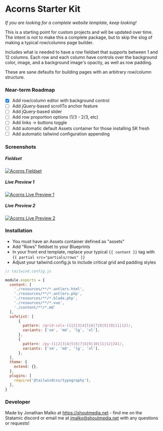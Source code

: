 # Acorns Starter Kit

*If you are looking for a complete website template, keep looking!*

This is a starting point for custom projects and will be updated over time.  The intent is not to make this a complete package, but to skip the slog of making a typical row/columns page builder.  

Includes what is needed to have a row fieldset that supports between 1 and 12 columns.  Each row and each column have controls over the background color, image, and a background image's opacity, as well as row padding.

These are sane defaults for building pages with an arbitrary row/column structure.

### Near-term Roadmap
- [x] Add row/column editor with background control
- [ ] Add jQuery-based scrollTo anchor feature
- [ ] Add jQuery-based slider
- [ ] Add row proportion options (1/3 - 2/3, etc)
- [ ] Add links -> buttons toggle
- [ ] Add automatic default Assets container for those installing SK fresh
- [ ] Add automatic tailwind configuration appending

### Screenshots
##### Fieldset
[![Acorns Fieldset](https://shoutmedia.net/assets/external/acorns-fieldset-1.jpg)](https://shoutmedia.net/assets/external/acorns-fieldset-1.jpg)
##### Live Preview 1
[![Acorns Live Preview 1](https://shoutmedia.net/assets/external/acorns-lp-1.jpg)](https://shoutmedia.net/assets/external/acorns-lp-1.jpg)
##### Live Preview 2
[![Acorns Live Preview 2](https://shoutmedia.net/assets/external/acorns-lp-2.jpg)](https://shoutmedia.net/assets/external/acorns-lp-2.jpg)

### Installation

- You must have an Assets container defined as "assets"
- Add "Rows" fieldset to your Blueprints
- In your front end template, replace your typical `{{ content }}` tag with `{{ partial src="partials/rows" }}`
- Adjust your tailwind.config.js to include critical grid and padding styles

```js
// tailwind.config.js

module.exports = {
  content: [
    './resources/**/*.antlers.html',
    './resources/**/*.antlers.php',
    './resources/**/*.blade.php',
    './resources/**/*.vue',
    './content/**/*.md'
  ],
  safelist: [
      {
        pattern: /grid-cols-(1|2|3|4|5|6|7|8|9|10|11|12)/,
        variants: ['sm', 'md', 'lg', 'xl'],
      },
      {
        pattern: /py-(1|2|3|4|5|6|7|8|9|10|11|12|24)/,
        variants: ['sm', 'md', 'lg', 'xl'],
      },
  ],
  theme: {
    extend: {},
  },
  plugins: [
    require('@tailwindcss/typography'),
  ],
}
```

### Developer

Made by Jonathan Malko at https://shoutmedia.net - find me on the Statamic discord or email me at jmalko@shoutmedia.net with any questions or requests!
